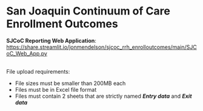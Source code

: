 # San Joaquin Continuum of Care Enrollment Outcomes

**SJCoC Reporting Web Application**: https://share.streamlit.io/jonmendelson/sjcoc_rrh_enrolloutcomes/main/SJCoC_Web_App.py
<br>
<br>

File upload requirements:
 - File sizes must be smaller than 200MB each
 - Files must be in Excel file format
 - Files must contain 2 sheets that are strictly named ***Entry data*** and ***Exit data***
